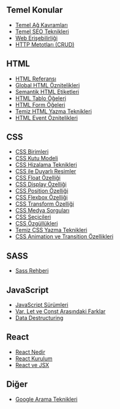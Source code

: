## Temel Konular
* <a href="https://medium.com/@oguzhanuyanik/temel-a%C4%9F-kavramlar%C4%B1-4fe64187f46f">Temel Ağ Kavramları</a>
* <a href="https://medium.com/@oguzhanuyanik/temel-seo-teknikleri-a9f3b6534232">Temel SEO Teknikleri</a>
* <a href="https://medium.com/@oguzhanuyanik/web-eri%C5%9Filebilirli%C4%9Fi-3a1443bd4437">Web Erişebilirliği</a>
* <a href="https://medium.com/@oguzhanuyanik/http-metotlar%C4%B1-c1014b2a446b">HTTP Metotları (CRUD)</a>

## HTML
* <a href="https://medium.com/@oguzhanuyanik/html-referans%C4%B1-a2ecfc404b85">HTML Referansı</a>
* <a href="https://medium.com/@oguzhanuyanik/global-html-%C3%B6znitelikleri-448a46e483d4">Global HTML Öznitelikleri</a>
* <a href="https://medium.com/@oguzhanuyanik/semantik-html-etiketleri-503dc6ef3731">Semantik HTML Etiketleri</a>
* <a href="https://medium.com/@oguzhanuyanik/html-tablo-%C3%B6%C4%9Feleri-f2a0047d183d">HTML Tablo Öğeleri</a>
* <a href="https://medium.com/@oguzhanuyanik/html-form-%C3%B6%C4%9Feleri-1473ab20c27">HTML Form Öğeleri</a>
* <a href="https://medium.com/@oguzhanuyanik/temiz-html-css-3631f86b7636">Temiz HTML Yazma Teknikleri</a>
* <a href="https://medium.com/@oguzhanuyanik/html-event-%C3%B6znitelikleri-ed8f07b6f1c1">HTML Event Öznitelikleri</a>

## CSS
* <a href="https://medium.com/@oguzhanuyanik/css-birimleri-f5952b824d11">CSS Birimleri</a>
* <a href="https://medium.com/@oguzhanuyanik/css-kutu-modeli-196d4a7e090e">CSS Kutu Modeli</a>
* <a href="https://medium.com/@oguzhanuyanik/css-hizalama-teknikleri-d3efc8d9435">CSS Hizalama Teknikleri</a>
* <a href="https://medium.com/@oguzhanuyanik/css-duyarl%C4%B1-resimler-40e58a96816a">CSS ile Duyarlı Resimler</a>
* <a href="https://medium.com/@oguzhanuyanik/css-float-%C3%B6zelli%C4%9Fi-fe361dc3cf53">CSS Float Özelliği</a>
* <a href="https://medium.com/@oguzhanuyanik/css-display-%C3%B6zelli%C4%9Fi-fe2381a2042">CSS Display Özelliği</a>
* <a href="https://medium.com/@oguzhanuyanik/css-position-%C3%B6zelli%C4%9Fi-b61c4fec0d45">CSS Position Özelliği</a>
* <a href="https://medium.com/@oguzhanuyanik/css-flexbox-%C3%B6zelli%C4%9Fi-ed610e2c979">CSS Flexbox Özelliği</a>
* <a href="https://medium.com/@oguzhanuyanik/css-transform-%C3%B6zelli%C4%9Fi-25563776ee41">CSS Transform Özelliği</a>
* <a href="https://medium.com/@oguzhanuyanik/css-medya-sorgular%C4%B1-a9ce1bf5aa97">CSS Medya Sorguları</a>
* <a href="https://medium.com/@oguzhanuyanik/css-se%C3%A7icileri-fd563a43b293">CSS Seçicileri</a>
* <a href="https://medium.com/@oguzhanuyanik/css-%C3%B6zg%C3%BCll%C3%BCkleri-d09f97c8d033">CSS Özgüllükleri</a>
* <a href="https://medium.com/@oguzhanuyanik/temiz-html-css-3631f86b7636">Temiz CSS Yazma Teknikleri</a>
* <a href="https://medium.com/@oguzhanuyanik/css-animation-ve-transition-%C3%B6zellikleri-fd3f0dfef057">CSS Animation ve Transition Özellikleri</a>

## SASS
* <a href="https://medium.com/@oguzhanuyanik/sass-rehberi-dc0cc518070c">Sass Rehberi</a>

## JavaScript
* <a href="https://medium.com/@oguzhanuyanik/javascript-surumleri-d41ab65317dd">JavaScript Sürümleri</a>
* <a href="https://medium.com/@oguzhanuyanik/var-let-ve-const-farklari-c9f4e0bf59c0">Var, Let ve Const Arasındaki Farklar</a>
* <a href="https://medium.com/@oguzhanuyanik/javascript-data-destructuring-5aec913c48bb">Data Destructuring</a>

## React
* <a href="https://medium.com/@oguzhanuyanik/react-js-nedir-e833a304c138">React Nedir</a>
* <a href="https://medium.com/@oguzhanuyanik/react-js-kurulum-e42e9d0d6562">React Kurulum</a>
* <a href="https://medium.com/@oguzhanuyanik/react-ve-jsx-eb0ef9e61f7d">React ve JSX</a>

## Diğer
* <a href="https://medium.com/@oguzhanuyanik/google-arama-teknikleri-13eef1bfaa49">Google Arama Teknikleri</a>
